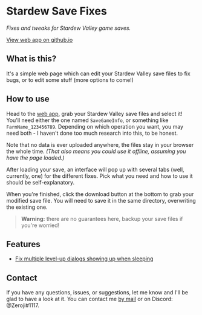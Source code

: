 Stardew Save Fixes
==================

*Fixes and tweaks for Stardew Valley game saves.*

[View web app on github.io][pages]

What is this?
-------------

It's a simple web page which can edit your Stardew Valley save files to fix bugs,
or to edit some stuff (more options to come!)

How to use
----------

Head to the [web app][pages], grab your Stardew Valley save files and select it!
You'll need either the one named `SaveGameInfo`, or something like `FarmName_123456789`.
Depending on which operation you want, you may need both - I haven't done too much
research into this, to be honest.

Note that no data is ever uploaded anywhere, the files stay in your browser the whole time.
*(That also means you could use it offline, assuming you have the page loaded.)*

After loading your save, an interface will pop up with several tabs (well, currently, one) for
the different fixes. Pick what you need and how to use it should be self-explanatory.

When you're finished, click the download button at the bottom to grab your modified save file.
You will need to save it in the same directory, overwriting the existing one.

> **Warning:** there are no guarantees here, backup your save files if you're worried!

Features
--------

- [Fix multiple level-up dialogs showing up when sleeping](https://forums.stardewvalley.net/threads/bug-duplicate-skill-level-up-popups.4486/)

Contact
-------

If you have any questions, issues, or suggestions, let me know and I'll be glad
to have a look at it. You can contact me [by mail][me] or on Discord: @Zeroji#1117.

[me]: mailto:zzeroji@gmail.com
[pages]: https://zeroji.github.io/stardew-save-fixes